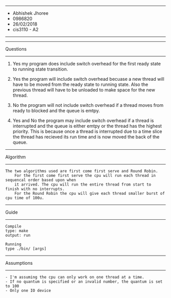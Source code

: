 **************************************
 * Abhishek Jhoree
 * 0986820
 * 26/02/2018
 * cis3110 - A2
 **************************************

********************************
Questions
********************************
1)	Yes my program does include switch overhead for the first ready state to running state transition.
			 

2) 	Yes the program will include switch overhead becuase a new thread will have to be moved from the ready state
			to running state. Also the previous thread will have to be unloaded to make space for the new thread.

3) 	No the program will not include switch overhead if a thread moves from ready to blocked and the queue is
			emtpy.

4) 	Yes and No the program may include switch overhead if a thread is interrupted and the queue is either emtpy or
			the thread has the highest priority. This is because once a thread is interrupted due to a time slice
			the thread has recieved its run time and is now moved the back of the queue. 



********************************
Algorithm
********************************
	The two algorithms used are first come first serve and Round Robin.
		For the first come first serve the cpu will run each thread in sequencal order based upon when
		it arrived. The cpu will run the entire thread from start to finish with no interrupts.
		For the Round Robin the cpu will give each thread smaller burst of cpu time of 100u.

********************************
Guide
********************************
	Compile
	type: make
	output: run

	Running
	type ./bin/ [args]

********************************
Assumptions
********************************
	- I'm assuming the cpu can only work on one thread at a time.
	- If no quantum is specified or an invalid number, the quantum is set to 100
	- Only one IO device